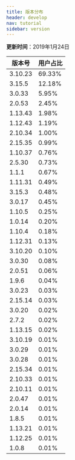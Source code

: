 ```yaml
---
title: 版本分布
header: develop
nav: tutorial
sidebar: version
---
```

**更新时间**：2019年1月24日

|版本号|用户占比|
|---|---|
|3.10.23|69.33%|
|3.15.5|12.18%|
|3.0.33|5.95%|
|2.0.53|2.45%|
|1.13.43|1.98%|
|1.12.43|1.19%|
|2.10.34|1.00%|
|2.15.35|0.99%|
|1.10.37|0.76%|
|2.5.30|0.73%|
|1.1.1|0.67%|
|1.11.31|0.49%|
|3.15.3|0.48%|
|3.0.17|0.45%|
|1.10.5|0.25%|
|1.0.14|0.20%|
|1.10.4|0.18%|
|1.12.31|0.13%|
|3.10.20|0.10%|
|3.0.30|0.08%|
|2.0.51|0.06%|
|1.9.6|0.04%|
|3.0.23|0.03%|
|2.15.14|0.03%|
|3.0.20|0.02%|
|2.7.2|0.02%|
|1.13.15|0.02%|
|3.10.19|0.01%|
|3.0.29|0.01%|
|3.0.28|0.01%|
|2.15.34|0.01%|
|2.10.33|0.01%|
|2.10.11|0.01%|
|2.0.47|0.01%|
|2.0.14|0.01%|
|1.8.5|0.01%|
|1.13.21|0.01%|
|1.12.25|0.01%|
|1.0.8|0.01%|
